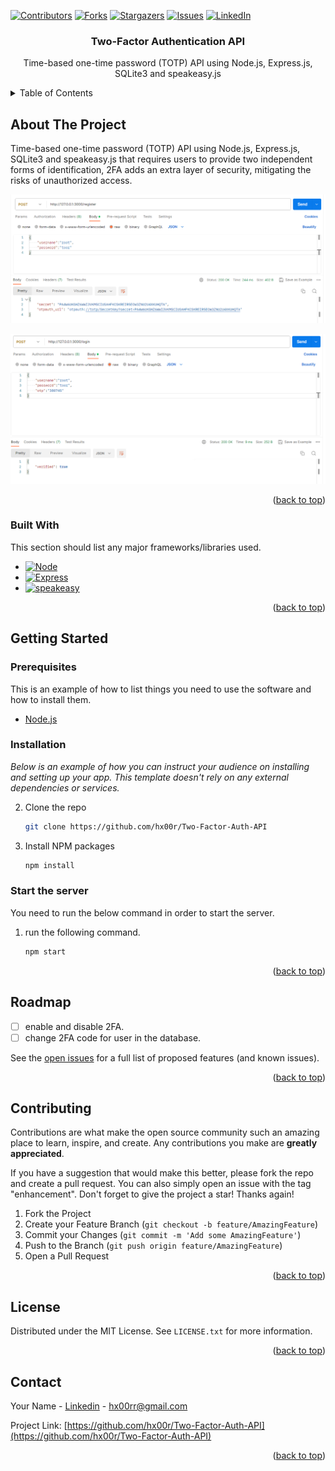 [![Contributors][contributors-shield]][contributors-url]
[![Forks][forks-shield]][forks-url]
[![Stargazers][stars-shield]][stars-url]
[![Issues][issues-shield]][issues-url]
[![LinkedIn][linkedin-shield]][linkedin-url]





  <h3 align="center">Two-Factor Authentication API</h3>

  <p align="center">
    Time-based one-time password (TOTP) API using Node.js, Express.js, SQLite3 and speakeasy.js
    <br />
  </p>

<a name="readme-top"></a>

<details>
  <summary>Table of Contents</summary>
  <ol>
    <li>
      <a href="#about-the-project">About The Project</a>
      <ul>
        <li><a href="#built-with">Built With</a></li>
      </ul>
    </li>
    <li>
      <a href="#getting-started">Getting Started</a>
      <ul>
        <li><a href="#prerequisites">Prerequisites</a></li>
        <li><a href="#installation">Installation</a></li>
          <li><a href="#installation">Start Server</a></li>
      </ul>
    </li>
    <li><a href="#roadmap">Roadmap</a></li>
    <li><a href="#contributing">Contributing</a></li>
    <li><a href="#license">License</a></li>
    <li><a href="#contact">Contact</a></li>
  </ol>
</details>


## About The Project

Time-based one-time password (TOTP) API using Node.js, Express.js, SQLite3 and speakeasy.js that requires users to provide two independent forms of identification, 2FA adds an extra layer of security, mitigating the risks of unauthorized access.

![Project Overview](./images/overview.png)



![overview2](./images/overview2.png)

<p align="right">(<a href="#readme-top">back to top</a>)</p>



### Built With

This section should list any major frameworks/libraries used.

* [![Node][Node.js]][nodejs-url]
* [![Express][Express.js]][Expressjs-url]
* [![speakeasy][speakeasy]][speakeasy-url]

<p align="right">(<a href="#readme-top">back to top</a>)</p>

## Getting Started

### Prerequisites

This is an example of how to list things you need to use the software and how to install them.
* [Node.js](https://nodejs.org/en)

### Installation

_Below is an example of how you can instruct your audience on installing and setting up your app. This template doesn't rely on any external dependencies or services._

2. Clone the repo
   ```sh
   git clone https://github.com/hx00r/Two-Factor-Auth-API
   ```
   
3. Install NPM packages
   ```sh
   npm install
   ```

### Start the server

You need to run the below command in order to start the server.

1. run the following command.

   ```sh
   npm start
   ```

<p align="right">(<a href="#readme-top">back to top</a>)</p>

## Roadmap

- [ ] enable and disable 2FA.
- [ ] change 2FA code for user in the database.

See the [open issues](https://github.com/hx00r/Two-Factor-Auth-API/issues) for a full list of proposed features (and known issues).

<p align="right">(<a href="#readme-top">back to top</a>)</p>

## Contributing

Contributions are what make the open source community such an amazing place to learn, inspire, and create. Any contributions you make are **greatly appreciated**.

If you have a suggestion that would make this better, please fork the repo and create a pull request. You can also simply open an issue with the tag "enhancement".
Don't forget to give the project a star! Thanks again!

1. Fork the Project
2. Create your Feature Branch (`git checkout -b feature/AmazingFeature`)
3. Commit your Changes (`git commit -m 'Add some AmazingFeature'`)
4. Push to the Branch (`git push origin feature/AmazingFeature`)
5. Open a Pull Request

<p align="right">(<a href="#readme-top">back to top</a>)</p>



## License

Distributed under the MIT License. See `LICENSE.txt` for more information.

<p align="right">(<a href="#readme-top">back to top</a>)</p>

## Contact

Your Name - [Linkedin](https://www.linkedin.com/in/hx00r/) - hx00rr@gmail.com

Project Link: [https://github.com/hx00r/Two-Factor-Auth-API](https://github.com/hx00r/Two-Factor-Auth-API)

<p align="right">(<a href="#readme-top">back to top</a>)</p>



[contributors-shield]: https://img.shields.io/github/contributors/hx00r/qrcode-generator?style=for-the-badge
[contributors-url]: https://github.com/hx00r/qrcode-generator/graphs/contributors
[forks-shield]: https://img.shields.io/github/forks/hx00r/qrcode-generator?style=for-the-badge
[forks-url]: https://github.com/hx00r/qrcode-generator/network/members
[stars-shield]: https://img.shields.io/github/stars/hx00r/qrcode-generator?style=for-the-badge
[stars-url]: https://github.com/hx00r/qrcode-generator/stargazers
[issues-shield]: https://img.shields.io/github/issues/hx00r/qrcode-generator?style=for-the-badge
[issues-url]: https://github.com/hx00r/qrcode-generator/issues
[license-shield]: https://img.shields.io/github/license/othneildrew/Best-README-Template.svg?style=for-the-badge
[license-url]: https://github.com/othneildrew/Best-README-Template/blob/master/LICENSE.txt
[linkedin-shield]: https://img.shields.io/badge/-LinkedIn-black.svg?style=for-the-badge&logo=linkedin&colorB=555
[linkedin-url]: https://www.linkedin.com/in/hx00r/
[product-screenshot]: images/screenshot.png
[Next.js]: https://img.shields.io/badge/next.js-000000?style=for-the-badge&logo=nextdotjs&logoColor=white
[Next-url]: https://nextjs.org/
[React.js]: https://img.shields.io/badge/React-20232A?style=for-the-badge&logo=react&logoColor=61DAFB
[React-url]: https://reactjs.org/
[Vue.js]: https://img.shields.io/badge/Vue.js-35495E?style=for-the-badge&logo=vuedotjs&logoColor=4FC08D
[Vue-url]: https://vuejs.org/
[Angular.io]: https://img.shields.io/badge/Angular-DD0031?style=for-the-badge&logo=angular&logoColor=white
[Angular-url]: https://angular.io/
[Svelte.dev]: https://img.shields.io/badge/Svelte-4A4A55?style=for-the-badge&logo=svelte&logoColor=FF3E00
[Svelte-url]: https://svelte.dev/
[Laravel.com]: https://img.shields.io/badge/Laravel-FF2D20?style=for-the-badge&logo=laravel&logoColor=white
[Laravel-url]: https://laravel.com
[Bootstrap.com]: https://img.shields.io/badge/Bootstrap-563D7C?style=for-the-badge&logo=bootstrap&logoColor=white
[Bootstrap-url]: https://getbootstrap.com
[JQuery.com]: https://img.shields.io/badge/jQuery-0769AD?style=for-the-badge&logo=jquery&logoColor=white
[JQuery-url]: https://jquery.com
[Expressjs-url]: https://expressjs.com/
[Express.js]: https://img.shields.io/badge/express.js-000000?style=for-the-badge&amp;logo=nextdotjs&amp;logoColor=white
[nodejs-url]: https://nodejs.org/en
[Node.js]: https://img.shields.io/badge/node.js-green?style=for-the-badge&amp;logo=nextdotjs&amp;logoColor=white

[speakeasy]: https://img.shields.io/badge/speakeasy-orange?style=for-the-badge&amp;amp;logo=nextdotjs&amp;amp;logoColor=white
[speakeasy-url]: https://www.npmjs.com/package/speakeasy

